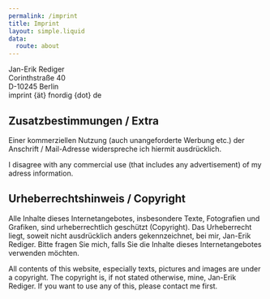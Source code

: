 ```yaml
---
permalink: /imprint
title: Imprint
layout: simple.liquid
data:
  route: about
---
```

Jan-Erik Rediger<br>
Corinthstraße 40<br>
D-10245 Berlin<br>
imprint {ät} fnordig {dot} de

## Zusatzbestimmungen / Extra

Einer kommerziellen Nutzung (auch unangeforderte Werbung etc.) der Anschrift / Mail-Adresse widerspreche ich hiermit ausdrücklich.

I disagree with any commercial use (that includes any advertisement) of my adress information.

## Urheberrechtshinweis / Copyright

Alle Inhalte dieses Internetangebotes, insbesondere Texte, Fotografien und Grafiken, sind urheberrechtlich geschützt (Copyright).
Das Urheberrecht liegt, soweit nicht ausdrücklich anders gekennzeichnet, bei mir, Jan-Erik Rediger.
Bitte fragen Sie mich, falls Sie die Inhalte dieses Internetangebotes verwenden möchten.

All contents of this website, especially texts, pictures and images are under a copyright.
The copyright is, if not stated otherwise, mine, Jan-Erik Rediger.
If you want to use any of this, please contact me first.
